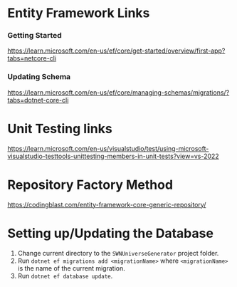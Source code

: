 ﻿# Entity Framework Links
### Getting Started
https://learn.microsoft.com/en-us/ef/core/get-started/overview/first-app?tabs=netcore-cli
### Updating Schema
https://learn.microsoft.com/en-us/ef/core/managing-schemas/migrations/?tabs=dotnet-core-cli

# Unit Testing links
https://learn.microsoft.com/en-us/visualstudio/test/using-microsoft-visualstudio-testtools-unittesting-members-in-unit-tests?view=vs-2022

# Repository Factory Method
https://codingblast.com/entity-framework-core-generic-repository/

# Setting up/Updating the Database
1. Change current directory to the `SWNUniverseGenerator` project folder.
2. Run `dotnet ef migrations add <migrationName>` where `<migrationName>` is the name of the current migration.
3. Run `dotnet ef database update`.